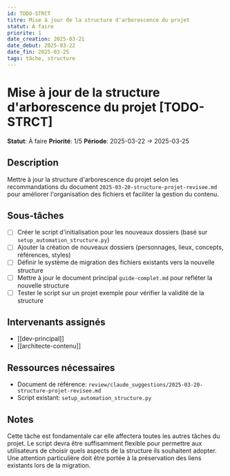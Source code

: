 ```yaml
---
id: TODO-STRCT
titre: Mise à jour de la structure d'arborescence du projet
statut: À faire
priorite: 1
date_creation: 2025-03-21
date_debut: 2025-03-22
date_fin: 2025-03-25
tags: tâche, structure
---
```


# Mise à jour de la structure d'arborescence du projet [TODO-STRCT]

**Statut**: À faire
**Priorité**: 1/5
**Période**: 2025-03-22 → 2025-03-25

## Description

Mettre à jour la structure d'arborescence du projet selon les recommandations du document `2025-03-20-structure-projet-revisee.md` pour améliorer l'organisation des fichiers et faciliter la gestion du contenu.

## Sous-tâches

- [ ] Créer le script d'initialisation pour les nouveaux dossiers (basé sur `setup_automation_structure.py`)
- [ ] Ajouter la création de nouveaux dossiers (personnages, lieux, concepts, références, styles)
- [ ] Définir le système de migration des fichiers existants vers la nouvelle structure
- [ ] Mettre à jour le document principal `guide-complet.md` pour refléter la nouvelle structure
- [ ] Tester le script sur un projet exemple pour vérifier la validité de la structure

## Intervenants assignés

- [[dev-principal]]
- [[architecte-contenu]]

## Ressources nécessaires

- Document de référence: `review/claude_suggestions/2025-03-20-structure-projet-revisee.md`
- Script existant: `setup_automation_structure.py`

## Notes

Cette tâche est fondamentale car elle affectera toutes les autres tâches du projet. Le script devra être suffisamment flexible pour permettre aux utilisateurs de choisir quels aspects de la structure ils souhaitent adopter. Une attention particulière doit être portée à la préservation des liens existants lors de la migration.
